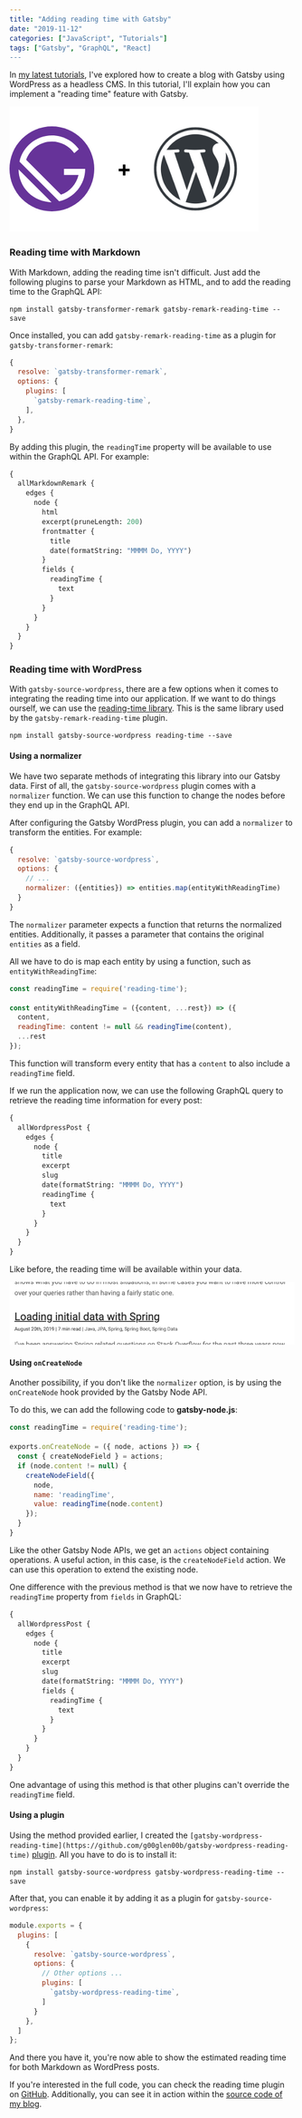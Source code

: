 ```yaml
---
title: "Adding reading time with Gatsby"
date: "2019-11-12"
categories: ["JavaScript", "Tutorials"]
tags: ["Gatsby", "GraphQL", "React]
---
```


In [my latest tutorials](/tag/gatsby), I've explored how to create a blog with Gatsby using WordPress as a headless CMS. In this tutorial, I'll explain how you can implement a "reading time" feature with Gatsby.

![Gatsby + WordPress](images/gatsby-wordpress.png)

### Reading time with Markdown

With Markdown, adding the reading time isn't difficult. Just add the following plugins to parse your Markdown as HTML, and to add the reading time to the GraphQL API:

```
npm install gatsby-transformer-remark gatsby-remark-reading-time --save
```

Once installed, you can add `gatsby-remark-reading-time` as a plugin for `gatsby-transformer-remark`:

```javascript
{
  resolve: `gatsby-transformer-remark`,
  options: {
    plugins: [
      `gatsby-remark-reading-time`,
    ],
  },
}
```

By adding this plugin, the `readingTime` property will be available to use within the GraphQL API. For example:

```graphql
{
  allMarkdownRemark {
    edges {
      node {
        html
        excerpt(pruneLength: 200)
        frontmatter {
          title
          date(formatString: "MMMM Do, YYYY")
        }
        fields {
          readingTime {
            text
          }
        }
      }
    }
  }
}
```

### Reading time with WordPress

With `gatsby-source-wordpress`, there are a few options when it comes to integrating the reading time into our application. If we want to do things ourself, we can use the [reading-time library](https://github.com/ngryman/reading-time). This is the same library used by the `gatsby-remark-reading-time` plugin.

```
npm install gatsby-source-wordpress reading-time --save
```

#### Using a normalizer

We have two separate methods of integrating this library into our Gatsby data. First of all, the `gatsby-source-wordpress` plugin comes with a `normalizer` function. We can use this function to change the nodes before they end up in the GraphQL API.

After configuring the Gatsby WordPress plugin, you can add a `normalizer` to transform the entities. For example:

```javascript
{
  resolve: `gatsby-source-wordpress`,
  options: {
    // ...
    normalizer: ({entities}) => entities.map(entityWithReadingTime)
  }
}
```

The `normalizer` parameter expects a function that returns the normalized entities. Additionally, it passes a parameter that contains the original `entities` as a field.

All we have to do is map each entity by using a function, such as `entityWithReadingTime`:

```javascript
const readingTime = require('reading-time');

const entityWithReadingTime = ({content, ...rest}) => ({
  content,
  readingTime: content != null && readingTime(content),
  ...rest
});
```

This function will transform every entity that has a `content` to also include a `readingTime` field.

If we run the application now, we can use the following GraphQL query to retrieve the reading time information for every post:

```graphql
{
  allWordpressPost {
    edges {
      node {
        title
        excerpt
        slug
        date(formatString: "MMMM Do, YYYY")
        readingTime {
          text
        }
      }
    }
  }
}
```

Like before, the reading time will be available within your data.

![Screenshot of the reading time in action](images/Screenshot-2019-09-04-14.22.52.png)

#### Using `onCreateNode`

Another possibility, if you don't like the `normalizer` option, is by using the `onCreateNode` hook provided by the Gatsby Node API.

To do this, we can add the following code to **gatsby-node.js**:

```javascript
const readingTime = require('reading-time');

exports.onCreateNode = ({ node, actions }) => {
  const { createNodeField } = actions;
  if (node.content != null) {
    createNodeField({
      node,
      name: 'readingTime',
      value: readingTime(node.content)
    });
  }
}
```

Like the other Gatsby Node APIs, we get an `actions` object containing operations. A useful action, in this case, is the `createNodeField` action. We can use this operation to extend the existing node.

One difference with the previous method is that we now have to retrieve the `readingTime` property from `fields` in GraphQL:

```graphql
{
  allWordpressPost {
    edges {
      node {
        title
        excerpt
        slug
        date(formatString: "MMMM Do, YYYY")
        fields {
          readingTime {
            text
          }
        }
      }
    }
  }
}
```

One advantage of using this method is that other plugins can't override the `readingTime` field.

#### Using a plugin

Using the method provided earlier, I created the `[gatsby-wordpress-reading-time](https://github.com/g00glen00b/gatsby-wordpress-reading-time)` [plugin](https://github.com/g00glen00b/gatsby-wordpress-reading-time). All you have to do is to install it:

```
npm install gatsby-source-wordpress gatsby-wordpress-reading-time --save
```

After that, you can enable it by adding it as a plugin for `gatsby-source-wordpress`:

```javascript
module.exports = {
  plugins: [
    {
      resolve: `gatsby-source-wordpress`,
      options: {
        // Other options ...
        plugins: [
          `gatsby-wordpress-reading-time`,
        ]
      }
    },
  ]
};
```

And there you have it, you're now able to show the estimated reading time for both Markdown as WordPress posts.

If you're interested in the full code, you can check the reading time plugin on [GitHub](https://github.com/g00glen00b/gatsby-wordpress-reading-time). Additionally, you can see it in action within the [source code of my blog](https://github.com/g00glen00b/gatsby-blog).
